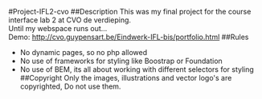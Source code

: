 #Project-IFL2-cvo
##Description
This was my final project for the course interface lab 2 at CVO de verdieping.  
Until my webspace runs out...  
Demo: http://cvo.guypensart.be/Eindwerk-IFL-bis/portfolio.html
##Rules
* No dynamic pages, so no php allowed
* No use of frameworks for styling like Boostrap or Foundation
* No use of BEM, its all about working with different selectors for styling
##Copyright
Only the images, illustrations and vector logo's are copyrighted, Do not use them.
